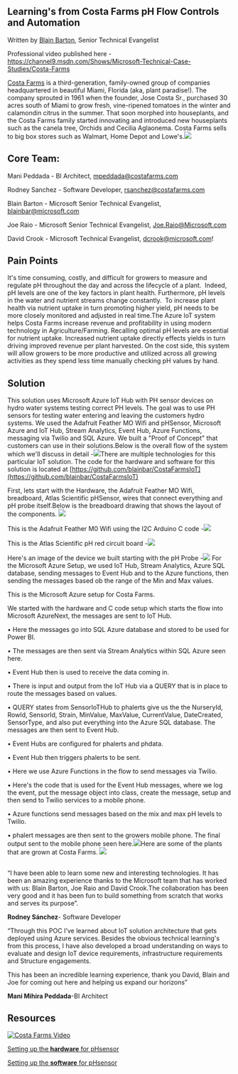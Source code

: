 ## Learning's from Costa Farms pH Flow Controls and Automation

Written by [Blain Barton](http://aka.ms/blainbarton), Senior Technical Evangelist

Professional video published here - https://channel9.msdn.com/Shows/Microsoft-Technical-Case-Studies/Costa-Farms

[Costa Farms](http://http://www.costafarms.com/) is a third-generation, family-owned group of companies headquartered in beautiful Miami, Florida (aka, plant paradise!). The company sprouted in 1961 when the founder, Jose Costa Sr., purchased 30 acres south of Miami to grow fresh, vine-ripened tomatoes in the winter and calamondin citrus in the summer. That soon morphed into houseplants, and the Costa Farms family started innovating and introduced new houseplants such as the canela tree, Orchids and Cecilia Aglaonema. Costa Farms sells to big box stores such as Walmart, Home Depot and Lowe's.![](https://github.com/blainbar/techcasestudies-private/blob/master/images/CostaTablestech.png)

## Core Team: ##

Mani Peddada - BI Architect, mpeddada@costafarms.com 

Rodney Sanchez - Software Developer, rsanchez@costafarms.com

Blain Barton - Microsoft Senior Technical Evangelist, blainbar@microsoft.com

Joe Raio - Microsoft Senior Technical Evangelist, Joe.Raio@Microsoft.com

David Crook - Microsoft Technical Evangelist, dcrook@microsoft.com!

[](https://github.com/blainbar/techcasestudies-private/blob/master/images/CostaCore.png)
## Pain Points ##

It's time consuming, costly, and difficult for growers to measure and regulate pH throughout the day and across the lifecycle of a plant.  Indeed, pH levels are one of the key factors in plant health. Furthermore, pH levels in the water and nutrient streams change constantly.  To increase plant health via nutrient uptake in turn promoting higher yield, pH needs to be more closely monitored and adjusted in real time.The Azure loT system helps Costa Farms increase revenue and profitability in using modern technology in Agriculture/Farming. Recalling optimal pH levels are essential for nutrient uptake. Increased nutrient uptake directly effects yields in turn driving improved revenue per plant harvested. On the cost side, this system will allow growers to be more productive and utilized across all growing activities as they spend less time manually checking pH values by hand.

## Solution ##
This solution uses Microsoft Azure IoT Hub with PH sensor devices on hydro water systems testing correct PH levels. The goal was to use PH sensors for testing water entering and leaving the customers hydro systems. We used the Adafruit Feather MO Wifi and pHSensor, Microsoft Azure and IoT Hub, Stream Analytics, Event Hub, Azure Functions, messaging via Twilio and SQL Azure. We built a "Proof of Concept" that customers can use in their solutions.Below is the overall flow of the system which we'll discuss in detail -![](https://github.com/blainbar/techcasestudies-private/blob/master/images/CostaIoT1.PNG)There are multiple technologies for this particular IoT solution. The code for the hardware and software for this solution is located at [https://github.com/blainbar/CostaFarmsIoT](https://github.com/blainbar/CostaFarmsIoT) 

First, lets start with the Hardware, the Adafruit Feather MO Wifi, breadboard, Atlas Scientific pHSensor, wires that connect everything and pH probe itself.Below is the breadboard drawing that shows the layout of the components. ![](https://github.com/blainbar/techcasestudies-private/blob/master/images/Costaboard1.png)

This is the Adafruit Feather M0 Wifi using the I2C Arduino C code -![](https://github.com/blainbar/techcasestudies-private/blob/master/images/CostaAdafruitfeather2.png)

This is the Atlas Scientific pH red circuit board -![](https://github.com/blainbar/techcasestudies-private/blob/master/images/CostaPhcircuit3.png)

Here's an image of the device we built starting with the pH Probe -![](https://github.com/blainbar/techcasestudies-private/blob/master/images/CostaPhprobe1.PNG)
For the Microsoft Azure Setup, we used IoT Hub, Stream Analytics, Azure SQL database, sending messages to Event Hub and to the Azure functions, then sending the messages based ob the range of the Min and Max values. 

This is the Microsoft Azure setup for Costa Farms. 

[](https://github.com/blainbar/techcasestudies-private/blob/master/images/Costaazureportalapps.PNG)

We started with the hardware and C code setup which starts the flow into Microsoft AzureNext, the messages are sent to IoT Hub.

• Here the messages go into SQL Azure database and stored to be used for Power BI.    

• The messages are then sent via Stream Analytics within SQL Azure seen here.   

• Event Hub then is used to receive the data coming in.   

• There is input and output from the IoT Hub via a QUERY that is in place to route the messages based on values.  

• QUERY states from SensorIoTHub to phalerts give us the the NurseryId, RowId, SensorId, Strain, MinValue, MaxValue, CurrentValue, DateCreated, SensorType, and also put everything into the Azure SQL database. The messages are then sent to Event Hub.  

• Event Hubs are configured for phalerts and phdata.   

• Event Hub then triggers phalerts to be sent.  

• Here we use Azure Functions in the flow to send messages via Twilio.   

• Here's the code that is used for the Event Hub messages, where we log the event, put the message object into class, create the message, setup and then send to Twilio services to a mobile phone.   

• Azure functions send messages based on the mix and max pH levels to Twilio.   

• phalert messages are then sent to the growers mobile phone. The final output sent to the mobile phone seen here.![](https://github.com/blainbar/techcasestudies-private/blob/master/images/Costafinaloutput.PNG)Here are some of the plants that are grown at Costa Farms. ![](https://github.com/blainbar/techcasestudies-private/blob/master/images/CostaFlowers.png)
##

“I have been able to learn some new and interesting technologies. It has been an amazing experience thanks to the Microsoft team that has worked with us: Blain Barton, Joe Raio and David Crook.The collaboration has been very good and it has been fun to build something from scratch that works and serves its purpose”.  

**Rodney Sánchez**- Software Developer

“Through this POC I’ve learned about IoT solution architecture that gets deployed using Azure services. Besides the obvious technical learning's from this process, I have also developed a broad understanding on ways to evaluate and design IoT device requirements, infrastructure requirements and Structure engagements. 

This has been an incredible learning experience, thank you David, Blain and Joe for coming out here and helping us expand our horizons”  

**Mani Mihira Peddada**-BI Architect

## Resources ##

[![Costa Farms Video](http://img.youtube.com/vi/xVkgiIojwCc/0.jpg)](http://www.youtube.com/watch?v=xVkgiIojwCc)


[Setting up the **hardware** for pHsensor](https://blogs.msdn.microsoft.com/blainbar/2016/10/25/hardware-assembly-for-the-adafruit-feather-m0-wifi-with-the-atlas-scientific-ph-sensor-for-remotely-monitoring-ph-water-levels-in-microsoft-azure-article-1-or-2/)

[Setting up the **software** for pHsensor](https://blogs.msdn.microsoft.com/blainbar/2016/10/25/setting-up-software-for-the-adafruit-feather-m0-wifi-using-the-arduino-ide-and-c-code-for-remotely-monitoring-ph-sensors-in-microsoft-azure-article-2-of-2)
